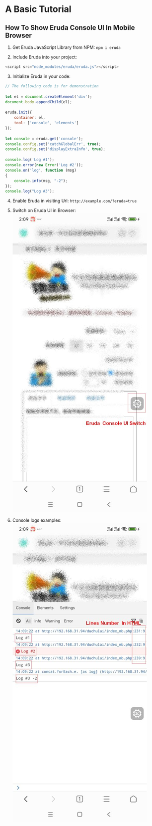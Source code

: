# A Basic Tutorial

## How To Show Eruda Console UI In Mobile Browser

1. Get Eruda JavaScript Library from NPM:
`npm i eruda`

2. Include Eruda into your project:
```JavaScript
<script src="node_modules/eruda/eruda.js"></script>
```

3. Initialize Eruda in your code:
```JavaScript
// The following code is for demonstration

let el = document.createElement('div');
document.body.appendChild(el);

eruda.init({
    container: el,
    tool: ['console', 'elements']
});

let console = eruda.get('console');
console.config.set('catchGlobalErr', true);
console.config.set('displayExtraInfo', true);

console.log('Log #1');
console.error(new Error('Log #2'));
console.on('log', function (msg) 
{
    console.info(msg, "-2");
});
console.log("Log #3");
```

4. Enable Eruda in visiting Url:
`http://example.com/?eruda=true`

5. Switch on Eruda UI in Browser:
![Switch on Eruda UI](assets/switch_on_Eruda_UI.jpg)

6. Console logs examples:
![Logs examples](assets/logs_examples.jpg)
